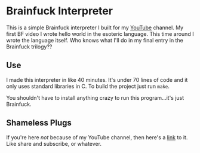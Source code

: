 # Brainfuck Interpreter
This is a simple Brainfuck interpreter I built for my [YouTube](https://www.youtube.com/alexlugo) channel. My first BF video I wrote hello world in the esoteric language. This time around I wrote the language itself. Who knows what I'll do in my final entry in the Brainfuck trilogy??

## Use
I made this interpreter in like 40 minutes. It's under 70 lines of code and it only uses standard libraries in C. To build the project just run `make`.

You shouldn't have to install anything crazy to run
this program...it's just Brainfuck.

## Shameless Plugs
If you're here *not* because of my YouTube channel, then here's a [link](https://www.youtube.com/alexlugo) to it. Like share and subscribe, or whatever.
